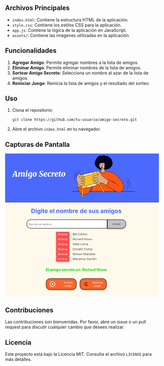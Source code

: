 ## Archivos Principales

- `index.html`: Contiene la estructura HTML de la aplicación.
- `style.css`: Contiene los estilos CSS para la aplicación.
- `app.js`: Contiene la lógica de la aplicación en JavaScript.
- `assets/`: Contiene las imágenes utilizadas en la aplicación.

## Funcionalidades

1. **Agregar Amigo**: Permite agregar nombres a la lista de amigos.
2. **Eliminar Amigo**: Permite eliminar nombres de la lista de amigos.
3. **Sortear Amigo Secreto**: Selecciona un nombre al azar de la lista de amigos.
4. **Reiniciar Juego**: Reinicia la lista de amigos y el resultado del sorteo.

## Uso

1. Clona el repositorio:
   ```sh
   git clone https://github.com/tu-usuario/amigo-secreto.git
   ```
2. Abre el archivo `index.html` en tu navegador.

## Capturas de Pantalla

![Captura de Pantalla](assets/Screeshot1.png)

## Contribuciones

Las contribuciones son bienvenidas. Por favor, abre un issue o un pull request para discutir cualquier cambio que desees realizar.

## Licencia

Este proyecto está bajo la Licencia MIT. Consulta el archivo `LICENSE` para más detalles.
